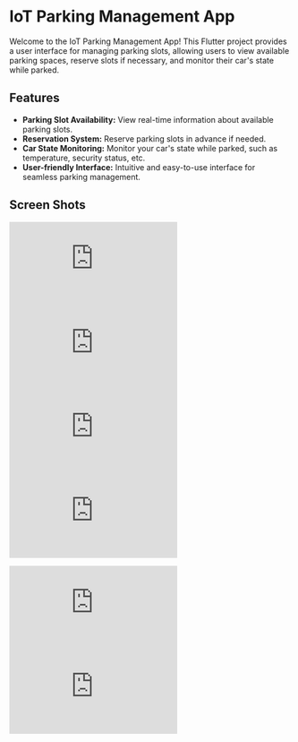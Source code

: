 # IoT Parking Management App

Welcome to the IoT Parking Management App! This Flutter project provides a user interface for managing parking slots, allowing users to view available parking spaces, reserve slots if necessary, and monitor their car's state while parked.

## Features

- **Parking Slot Availability:** View real-time information about available parking slots.
- **Reservation System:** Reserve parking slots in advance if needed.
- **Car State Monitoring:** Monitor your car's state while parked, such as temperature, security status, etc.
- **User-friendly Interface:** Intuitive and easy-to-use interface for seamless parking management.

## Screen Shots
![Login Screen _ Mobile Application](https://biaupload.com/do.php?imgf=org-effb59815f431.png)
![SignUp Screen _ Mobile Application](https://biaupload.com/do.php?imgf=org-c1082cce8bb22.png)
![Parking State Screen _ Mobile Application](https://biaupload.com/do.php?imgf=org-55c3cc38fa133.png)
![Reservation Modal Screen _ Mobile Application](https://biaupload.com/do.php?imgf=org-769907acf9bc4.png)

![Login Screen _ Web Output](https://biaupload.com/do.php?imgf=org-582ec03f9e3c1.png)
![Parking State Screen _ Web Output](https://biaupload.com/do.php?imgf=org-a6fef875e7d22.png)

